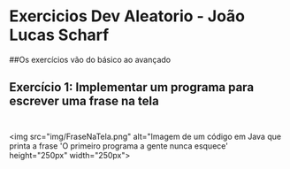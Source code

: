 # Exercicios Dev Aleatorio - João Lucas Scharf  <br>

##Os exercícios vão do básico ao avançado <br>

## Exercício 1: Implementar um programa para escrever uma frase na tela <br><br>

<img src="img/FraseNaTela.png" alt="Imagem de um código em Java que printa a frase 'O primeiro programa a gente nunca esquece' height="250px" width="250px">

